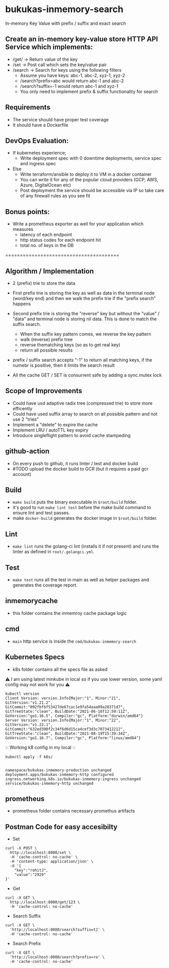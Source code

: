 # bukukas-inmemory-search
In-memory Key Value with prefix / suffix and exact search


## Create an in-memory key-value store HTTP API Service which implements:
- /get/<key> → Return value of the key
- /set → Post call which sets the key/value pair
- /search → Search for keys using the following filters
  - Assume you have keys: abc-1, abc-2, xyz-1, xyz-2
  - /search?prefix=abc would return abc-1 and abc-2
  - /search?suffix=-1 would return abc-1 and xyz-1
  - You only need to implement prefix & suffix functionality for search

## Requirements
- The service should have proper test coverage
- It should have a Dockerfile

## DevOps Evaluation:
- If kubernetes experience;
  - Write deployment spec with 0 downtime deployments, service spec
and ingress spec
- Else
  - Write terraform/ansible to deploy it to VM in a docker container
  - You can write it for any of the popular cloud providers (GCP, AWS,
Azure, DigitalOcean etc)
  - Post deployment the service should be accessible via IP so take care
of any firewall rules as you see fit

## Bonus points:
- Write a prometheus exporter as well for your application which measures
  - latency of each endpoint
  - http status codes for each endpoint hit
  - total no. of keys in the DB


=======================================
## Algorithm / Implementation
- 2 (prefix) trie to store the data
- First prefix trie is storing the key as well as data in the terminal node (word/key end) and then we walk the prefix trie if the "prefix search" happens
- Second prefix trie is storing the "reverse" key but without the "value" / "data" and terminal node is storing nil data. This is done to match the suffix search.
  - When the suffix key pattern comes, we reverse the key pattern
  - walk (reverse) prefix tree
  - reverse thematching keys (so as to get real key)
  - return all possible results

- prefix / suffix search accepts "-1" to return all matching keys, if the numebr is positive, then it limits the search result
- All the cache GET / SET is consurrent safe by adding a sync.mutex lock


## Scope of Improvements
- Could have usd adaptive radix tree (compressed trie) to store more efficently
- Could have used suffix array to search on all possible pattern and not use 2 "tries"
- Implement a "delete" to expire the cache
- Implement LRU / autoTTL key expiry
- Introduce singleflight pattern to avoid cache stampeding


## github-action

- On every push to github, it runs linter / test and docker build
- #TODO upload the docker build to GCR (but it requires a paid gcr account)

## Build

- `make build` puts the binary executable in `$root/build` folder.
- it's good to run `make lint test` before the make build command to ensure lint and test passes.
- make `docker-build` generates the docker image in `$root/build` folder.

## Lint
- `make lint` runs the golang-ci lint (installs it if not present) and runs the linter as defined in `root/.golangci.yml`.

## Test
- `make test` runs all the test in main as well as helper packages and generates the coverage report.


## inmemorycache
- this folder contains the inmemroy cache package logic

## cmd
- `main` http service is inside the `cmd/bukukas-inmemory-search`

## Kubernetes Specs
- k8s folder contains all the specs file as asked

:warning: I am using latest minkube in local so if you use lower version, some yaml config may not work for you :warning:
```
kubectl version
Client Version: version.Info{Major:"1", Minor:"21", GitVersion:"v1.21.2", GitCommit:"092fbfbf53427de67cac1e9fa54aaa09a28371d7", GitTreeState:"clean", BuildDate:"2021-06-16T12:59:11Z", GoVersion:"go1.16.5", Compiler:"gc", Platform:"darwin/amd64"}
Server Version: version.Info{Major:"1", Minor:"22", GitVersion:"v1.22.1", GitCommit:"632ed300f2c34f6d6d15ca4cef3d3c7073412212", GitTreeState:"clean", BuildDate:"2021-08-19T15:39:34Z", GoVersion:"go1.16.7", Compiler:"gc", Platform:"linux/amd64"}
```

:bulb: Working k8 config in my local :bulb:
```
kubectl apply -f k8s/


namespace/bukukas-inmemory-production unchanged
deployment.apps/bukukas-inmemory-http configured
ingress.networking.k8s.io/bukukas-inmemory-ingress unchanged
service/bukukas-inmemory-http unchanged
```

## prometheus
- prometheus folder contains necessary promethus artifacts

## Postman Code for easy accesibilty

- Set
```
curl -X POST \
  http://localhost:8080/set \
  -H 'cache-control: no-cache' \
  -H 'content-type: application/json' \
  -d '{
	"key":"rohitJ",
	"value":"2929"
}'
````
- Get
```
curl -X GET \
  http://localhost:8080/get/123 \
  -H 'cache-control: no-cache'
```

- Search Suffix
```
curl -X GET \
  'http://localhost:8080/search?suffix=tJ' \
  -H 'cache-control: no-cache'
```
- Search Prefix
```
curl -X GET \
  'http://localhost:8080/search?prefix=ro' \
  -H 'cache-control: no-cache'
```
